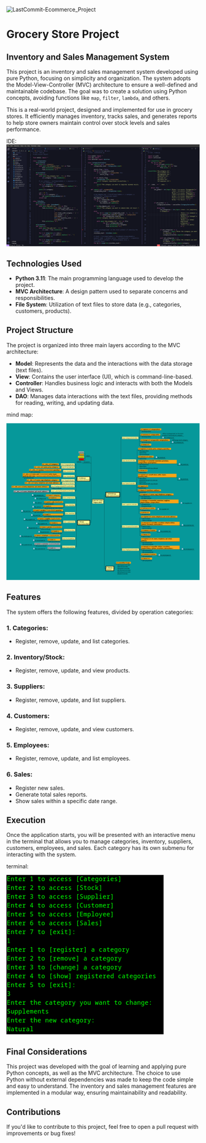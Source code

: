 ![LastCommit-Ecommerce_Project](https://img.shields.io/github/last-commit/ecopque/grocerystore_project?logo=&logoColor=white&label=/grocerystore_project&color=9bf12&&style=flat)&nbsp;
# Grocery Store Project

## Inventory and Sales Management System

This project is an inventory and sales management system developed using pure Python, focusing on simplicity and organization. The system adopts the Model-View-Controller (MVC) architecture to ensure a well-defined and maintainable codebase. The goal was to create a solution using Python concepts, avoiding functions like `map`, `filter`, `lambda`, and others.

This is a real-world project, designed and implemented for use in grocery stores. It efficiently manages inventory, tracks sales, and generates reports to help store owners maintain control over stock levels and sales performance.

IDE:
![readme](https://github.com/ecopque/grocerystore_project/blob/main/prints/Screenshot%20from%202024-12-31%2010-41-30.png)

## Technologies Used

- **Python 3.11**: The main programming language used to develop the project.
- **MVC Architecture**: A design pattern used to separate concerns and responsibilities.
- **File System**: Utilization of text files to store data (e.g., categories, customers, products).

## Project Structure

The project is organized into three main layers according to the MVC architecture:

- **Model**: Represents the data and the interactions with the data storage (text files).
- **View**: Contains the user interface (UI), which is command-line-based.
- **Controller**: Handles business logic and interacts with both the Models and Views.
- **DAO**: Manages data interactions with the text files, providing methods for reading, writing, and updating data.

mind map:

![readme](https://github.com/ecopque/grocerystore_project/blob/main/prints/Grocery_Store_mindmap.png)


## Features

The system offers the following features, divided by operation categories:

### 1. **Categories**:
- Register, remove, update, and list categories.

### 2. **Inventory/Stock**:
- Register, remove, update, and view products.

### 3. **Suppliers**:
- Register, remove, update, and list suppliers.

### 4. **Customers**:
- Register, remove, update, and view customers.

### 5. **Employees**:
- Register, remove, update, and list employees.

### 6. **Sales**:
- Register new sales.
- Generate total sales reports.
- Show sales within a specific date range.

## Execution

Once the application starts, you will be presented with an interactive menu in the terminal that allows you to manage categories, inventory, suppliers, customers, employees, and sales. Each category has its own submenu for interacting with the system.

terminal:

![readme](https://github.com/ecopque/grocerystore_project/blob/main/prints/Screenshot%20from%202024-12-31%2010-33-05.png)


## Final Considerations

This project was developed with the goal of learning and applying pure Python concepts, as well as the MVC architecture. The choice to use Python without external dependencies was made to keep the code simple and easy to understand. The inventory and sales management features are implemented in a modular way, ensuring maintainability and readability.

## Contributions

If you'd like to contribute to this project, feel free to open a pull request with improvements or bug fixes!
